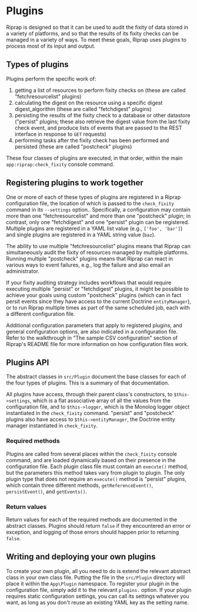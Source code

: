 # Plugins

Riprap is designed so that it can be used to audit the fixity of data stored in a variety of platforms, and so that the results of its fixity checks can be managed in a variety of ways. To meet these goals, Riprap uses plugins to process most of its input and output.

## Types of plugins

Plugins perform the specific work of:

1. getting a list of resources to perform fixity checks on (these are called "fetchresourcelist" plugins)
1. calculating the digest on the resource using a specific digest digest_algorithm (these are called "fetchdigest" plugins)
1. persisting the results of the fixity check to a database or other datastore ("persist" plugins; these also retrieve the digest value from the last fixity check event, and produce lists of events that are passed to the REST interface in response to `GET` requests)
1. performing tasks after the fixity check has been performed and persisted (these are called "postcheck" plugins)

These four classes of plugins are executed, in that order, within the main `app:riprap:check_fixity` console command.

## Registering plugins to work together

One or more of each of these types of plugins are registered in a Riprap configuration file, the location of which is passed to the `check_fixity` command in its `--settings` option.. Specifically, a configuration may contain more than one "fetchresourcelist" and more than one "postcheck" plugin; in contrast, only one "fetchdigest" and one "persist" plugin can be registered. Multiple plugins are registered in a YAML list value (e.g., `['foo', 'bar']`) and single plugins are registered in a YAML string value (`baz`).

The ability to use multiple "fetchresourcelist" plugins means that Riprap can simultaneously audit the fixity of resources managed by multiple platforms. Running multiple "postcheck" plugins means that Riprap can react in various ways to event failures, e.g., log the failure and also email an administrator.

If your fixity auditing strategy includes workflows that would require executing multiple "persist" or "fetchdigest" plugins, it might be possible to achieve your goals using custom "postcheck" plugins (which can in fact persit events since they have access to the current Doctrine `entityManager`), or to run Riprap multiple times as part of the same scheduled job, each with a different configuration file.

Additional configuration parameters that apply to registered plugins, and general configuration options, are also indicated in a configuration file. Refer to the walkthrough in "The sample CSV configuration" section of Riprap's README file for more information on how configuration files work.

## Plugins API

The abstract classes in `src/Plugin` document the base classes for each of the four types of plugins. This is a summary of that documentation.

All plugins have access, through their parent class's constructors, to `$this->settings`, which is a flat associative array of all the  values from the configuration file, and to `$this->logger`, which is the Monolog logger object instantiated in the `check_fixity` command. "persist" and "postcheck" plugins also have access to `$this->entityManager`, the Doctrine entity manager instantiated in `check_fixity`.

### Required methods

Plugins are called from several places within the `check_fixity` console command, and are loaded dynamically based on their presence in the configuration file. Each plugin class file must contain an `execute()` method, but the parameters this method takes vary from plugin to plugin. The only plugin type that does not require an `execute()` method is "persist" plugins, which contain three different methods, `getReferenceEvent()`, `persistEvent()`, and `getEvents()`.

### Return values

Return values for each of the required methods are documented in the abstract classes. Plugins should return `false` if they encountered an error or exception, and logging of those errors should happen prior to returning `false`. 

## Writing and deploying your own plugins

To create your own plugin, all you need to do is extend the relevant abstract class in your own class file. Putting the file in the `src/Plugin` directory will place it within the `App\Plugin` namespace. To register your plugin in the configuration file, simply add it to the relevant `plugins.` option. If your plugin requires static configuration settings, you can call its settings whatever you want, as long as you don't reuse an existing YAML key as the setting name.